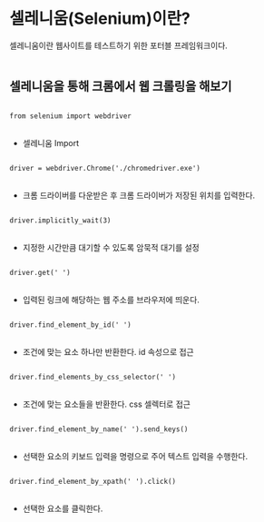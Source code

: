 # 셀레니움(Selenium)이란?
셀레니움이란 웹사이트를 테스트하기 위한 포터블 프레임워크이다.
</br>
</br>
## 셀레니움을 통해 크롬에서 웹 크롤링을 해보기
<pre>
<code>
from selenium import webdriver
</code>
</pre>
- 셀레니움 Import

<pre>
<code>
driver = webdriver.Chrome('./chromedriver.exe')  
</code>
</pre>
- 크롬 드라이버를 다운받은 후 크롬 드라이버가 저장된 위치를 입력한다.  

<pre>
<code>
driver.implicitly_wait(3)
</code>
</pre>
- 지정한 시간만큼 대기할 수 있도록 암묵적 대기를 설정

<pre>
<code>
driver.get(' ')
</code>
</pre>
- 입력된 링크에 해당하는 웹 주소를 브라우저에 띄운다.

<pre>
<code>
driver.find_element_by_id(' ')
</code>
</pre>
- 조건에 맞는 요소 하나만 반환한다. id 속성으로 접근

<pre>
<code>
driver.find_elements_by_css_selector(' ')
</code>
</pre>
- 조건에 맞는 요소들을 반환한다. css 셀렉터로 접근

<pre>
<code>
driver.find_element_by_name(' ').send_keys()
</code>
</pre>
- 선택한 요소의 키보드 입력을 명령으로 주어 텍스트 입력을 수행한다.

<pre>
<code>
driver.find_element_by_xpath(' ').click()
</code>
</pre>
- 선택한 요소를 클릭한다.



